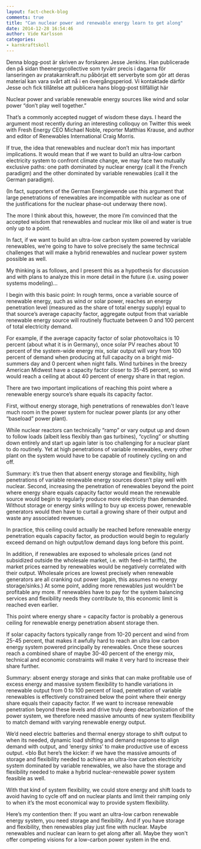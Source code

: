 ```yaml
---
layout: fact-check-blog
comments: true
title: "Can nuclear power and renewable energy learn to get along"
date: 2014-12-28 16:54:46
author: Vide Karlsson
categories:
- karnkraftskoll
---
```

Denna blogg-post är skriven av forskaren Jesse Jenkins. Han publicerade den på sidan theenergycollective som tyvärr precis i dagarna för lanseringen av pratakarnkraft.nu påbörjat ett serverbyte som gör att deras material kan vara svårt att nå i en övergångsperiod.
Vi kontaktade därför Jesse och fick tillåtelse att publicera hans blogg-post tillfälligt här

Nuclear power and variable renewable energy sources like wind and solar power “don’t play well together.”

That’s a commonly accepted nugget of wisdom these days. I heard the argument most recently during an interesting colloquy on Twitter this week with Fresh Energy CEO Michael Noble, reporter Matthias Krause, and author and editor of Renewables International Craig Morris.

If true, the idea that renewables and nuclear don’t mix has important implications. It would mean that if we want to build an ultra-low carbon electricity system to confront climate change, we may face two mutually exclusive paths: one path dominated by nuclear energy (call it the French paradigm) and the other dominated by variable renewables (call it the German paradigm).

(In fact, supporters of the German Energiewende use this argument that large penetrations of renewables are incompatible with nuclear as one of the justifications for the nuclear phase-out underway there now).

The more I think about this, however, the more I’m convinced that the accepted wisdom that renewables and nuclear mix like oil and water is true only up to a point.

In fact, if we want to build an ultra-low carbon system powered by variable renewables, we’re going to have to solve precisely the same technical challenges that will make a hybrid renewables and nuclear power system possible as well.

My thinking is as follows, and I present this as a hypothesis for discussion and with plans to analyze this in more detail in the future (i.e. using power systems modeling)…

I begin with this basic point: In rough terms, once a variable source of renewable energy, such as wind or solar power, reaches an energy penetration level (measured as the share of total energy supply) equal to that source’s average capacity factor, aggregate output from that variable renewable energy source will routinely fluctuate between 0 and 100 percent of total electricity demand.

For example, if the average capacity factor of solar photovoltaics is 10 percent (about what it is in Germany), once solar PV reaches about 10 percent of the system-wide energy mix, solar output will vary from 100 percent of demand when producing at full capacity on a bright mid-summers day and 0 percent when night falls. Wind turbines in the breezy American Midwest have a capacity factor closer to 35-45 percent, so wind would reach a ceiling at about 40 percent of energy share in that region. 

There are two important implications of reaching this point where a renewable energy source’s share equals its capacity factor.

First, without energy storage, high penetrations of renewables don't leave much room in the power system for nuclear power plants (or any other “baseload” power plant).

While nuclear reactors can technically “ramp” or vary output up and down to follow loads (albeit less flexibly than gas turbines), “cycling” or shutting down entirely and start up again later is too challenging for a nuclear plant to do routinely. Yet at high penetrations of variable renewables, every other plant on the system would have to be capable of routinely cycling on and off.

Summary: it’s true then that absent energy storage and flexibility, high penetrations of variable renewable energy sources doesn’t play well with nuclear.
Second, increasing the penetration of renewables beyond the point where energy share equals capacity factor would mean the renewable source would begin to regularly produce more electricity than demanded. Without storage or energy sinks willing to buy up excess power, renewable generators would then have to curtail a growing share of their output and waste any associated revenues.

In practice, this ceiling could actually be reached before renewable energy penetration equals capacity factor, as production would begin to regularly exceed demand on high output/low demand days long before this point.

In addition, if renewables are exposed to wholesale prices (and not subsidized outside the wholesale market, i.e. with feed-in tariffs), the market prices earned by renewables would be negatively correlated with their output. Wholesale prices are lowest precisely when renewable generators are all cranking out power (again, this assumes no energy storage/sinks.) At some point, adding more renewables just wouldn’t be profitable any more. If renewables have to pay for the system balancing services and flexibility needs they contribute to, this economic limit is reached even earlier.

This point where energy share = capacity factor is probably a generous ceiling for renewable energy penetration absent storage then.

If solar capacity factors typically range from 10-20 percent and wind from 25-45 percent, that makes it awfully hard to reach an ultra low carbon energy system powered principally by renewables. Once these sources reach a combined share of maybe 30-40 percent of the energy mix, technical and economic constraints will make it very hard to increase their share further.

Summary: absent energy storage and sinks that can make profitable use of excess energy and massive system flexibility to handle variations in renewable output from 0 to 100 percent of load, penetration of variable renewables is effectively constrained below the point where their energy share equals their capacity factor.
If we want to increase renewable penetration beyond these levels and drive truly deep decarbonization of the power system, we therefore need massive amounts of new system flexibility to match demand with varying renewable energy output.

We’d need electric batteries and thermal energy storage to shift output to when its needed, dynamic load shifting and demand response to align demand with output, and ‘energy sinks’ to make productive use of excess output.
<blo
But here’s the kicker: if we have the massive amounts of storage and flexibility needed to achieve an ultra-low carbon electricity system dominated by variable renewables, we also have the storage and flexibility needed to make a hybrid nuclear-renewable power system feasible as well.

With that kind of system flexibility, we could store energy and shift loads to avoid having to cycle off and on nuclear plants and limit their ramping only to when it’s the most economical way to provide system flexibility.

Here’s my contention then: If you want an ultra-low carbon renewable energy system, you need storage and flexibility. And if you have storage and flexibility, then renewables play just fine with nuclear.
Maybe renewables and nuclear can learn to get along after all. Maybe they won't offer competing visions for a low-carbon power system in the end.